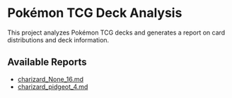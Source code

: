 # Pokémon TCG Deck Analysis

This project analyzes Pokémon TCG decks and generates a report on card distributions and deck information.

## Available Reports
- [charizard_None_16.md](reports/charizard_None_16.md)
- [charizard_pidgeot_4.md](reports/charizard_pidgeot_4.md)
